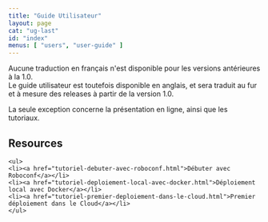 ```yaml
---
title: "Guide Utilisateur"
layout: page
cat: "ug-last"
id: "index"
menus: [ "users", "user-guide" ]
---
```


Aucune traduction en français n'est disponible pour les versions antérieures à la 1.0.  
Le guide utilisateur est toutefois disponible en anglais, et sera traduit au fur et à mesure
des releases à partir de la version 1.0.

La seule exception concerne la présentation en ligne, ainsi que les tutoriaux.

<!-- 
	We use HTML syntax in this page because we need CSS classes for floating.
	Markdown does not support it.
 -->
 
<div class="floated">
	<h2>Resources</h2>

	<ul>
	<li><a href="tutoriel-debuter-avec-roboconf.html">Débuter avec Roboconf</a></li>
	<li><a href="tutoriel-deploiement-local-avec-docker.html">Déploiement local avec Docker</a></li>
	<li><a href="tutoriel-premier-deploiement-dans-le-cloud.html">Premier déploiement dans le Cloud</a></li>
	</ul>
</div>

<div class="clear"></div>
